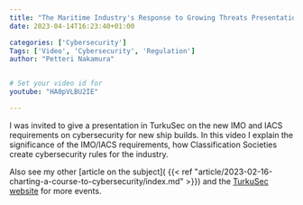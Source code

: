 ```yaml
---
title: "The Maritime Industry's Response to Growing Threats Presentation"
date: 2023-04-14T16:23:40+01:00

categories: ['Cybersecurity']
Tags: ['Video', 'Cybersecurity', 'Regulation']
author: "Petteri Nakamura"


# Set your video id for
youtube: "HA0pVLBU2IE"

---
```


I was invited to give a presentation in TurkuSec on the new IMO and IACS requirements on cybersecurity for new ship builds. In this video I explain the significance of the IMO/IACS requirements, how Classification Societies create cybersecurity rules for the industry.

Also see my other [article on the subject]( {{< ref "article/2023-02-16-charting-a-course-to-cybersecurity/index.md" >}}) and the [TurkuSec website](https://turkusec.fi/) for more events.
